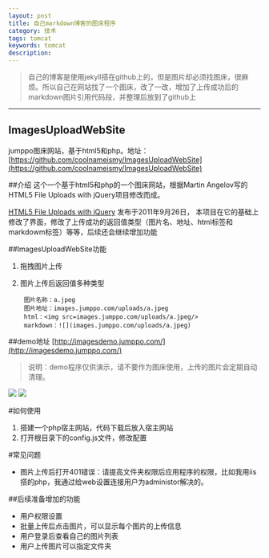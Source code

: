 ```yaml
---
layout: post
title: 自己markdown博客的图床程序
category: 技术
tags: tomcat
keywords: tomcat 
description:
---
```


> 自己的博客是使用jekyll搭在github上的，但是图片却必须找图床，很麻烦。所以自己在网站找了一个图床，改了一改，增加了上传成功后的markdown图片引用代码段，并整理后放到了github上
---

## ImagesUploadWebSite
jumppo图床网站，基于html5和php。地址：[https://github.com/coolnameismy/ImagesUploadWebSite](https://github.com/coolnameismy/ImagesUploadWebSite)


##介绍
这个一个基于html5和php的一个图床网站，根据Martin Angelov写的HTML5 File Uploads with jQuery项目修改而成。

[HTML5 File Uploads with jQuery](http://tutorialzine.com/2011/09/html5-file-upload-jquery-php/) 发布于2011年9月26日，
本项目在它的基础上修改了界面，修改了上传成功的返回值类型（图片名、地址、html标签和markdowm标签）等等，后续还会继续增加功能


##ImagesUploadWebSite功能

1. 拖拽图片上传
2. 图片上传后返回值多种类型

        图片名称：a.jpeg
        图片地址：images.jumppo.com/uploads/a.jpeg
        html：<img src=images.jumppo.com/uploads/a.jpeg/>
        markdown：![](images.jumppo.com/uploads/a.jpeg)

##demo地址 [http://imagesdemo.jumppo.com/](http://imagesdemo.jumppo.com/)
> 说明：demo程序仅供演示，请不要作为图床使用，上传的图片会定期自动清理。

![](http://images.jumppo.com/uploads/imagesUploadWebsite0.png)
![](http://images.jumppo.com/uploads/imagesUploadWebsite.png)


#如何使用
1. 搭建一个php宿主网站，代码下载后放入宿主网站
2. 打开根目录下的config.js文件，修改配置

#常见问题
-	图片上传后打开401错误：请提高文件夹权限后应用程序的权限，比如我用iis搭的php，我通过给web设置连接用户为administor解决的。


##后续准备增加的功能

-   用户权限设置
-   批量上传后点击图片，可以显示每个图片的上传信息
-   用户登录后查看自己的图片列表
-   用户上传图片可以指定文件夹



